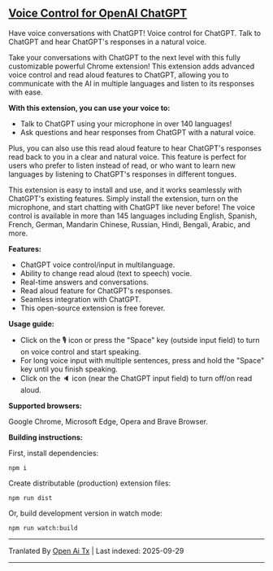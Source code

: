 ## [Voice Control for OpenAI ChatGPT](https://chrome.google.com/webstore/detail/baahncfnjojaofhdmdfkpeadigoemkif)

Have voice conversations with ChatGPT! Voice control for ChatGPT. Talk to ChatGPT and hear ChatGPT's responses in a natural voice.

Take your conversations with ChatGPT to the next level with this fully customizable powerful Chrome extension! This extension adds advanced voice control and read aloud features to ChatGPT, allowing you to communicate with the AI in multiple languages and listen to its responses with ease.

**With this extension, you can use your voice to:**
* Talk to ChatGPT using your microphone in over 140 languages!
* Ask questions and hear responses from ChatGPT with a natural voice.

Plus, you can also use this read aloud feature to hear ChatGPT's responses read back to you in a clear and natural voice. This feature is perfect for users who prefer to listen instead of read, or who want to learn new languages by listening to ChatGPT's responses in different tongues.

This extension is easy to install and use, and it works seamlessly with ChatGPT's existing features. Simply install the extension, turn on the microphone, and start chatting with ChatGPT like never before! The voice control is available in more than 145 languages including English, Spanish, French, German, Mandarin Chinese, Russian, Hindi, Bengali, Arabic, and more.

**Features:**
* ChatGPT voice control/input in multilanguage.
* Ability to change read aloud (text to speech) vocie.
* Real-time answers and conversations.
* Read aloud feature for ChatGPT's responses.
* Seamless integration with ChatGPT.
* This open-source extension is free forever.

**Usage guide:**
* Click on the 🎙️ icon or press the "Space" key (outside input field) to turn on voice control and start speaking.
* For long voice input with multiple sentences, press and hold the "Space" key until you finish speaking.
* Click on the 🔈 icon (near the ChatGPT input field) to turn off/on read aloud.

**Supported browsers:**

Google Chrome, Microsoft Edge, Opera and Brave Browser.

**Building instructions:**

First, install dependencies:
```console
npm i
```

Create distributable (production) extension files:

```console
npm run dist
```

Or, build development version in watch mode:

```console
npm run watch:build
```


---

Tranlated By [Open Ai Tx](https://github.com/OpenAiTx/OpenAiTx) | Last indexed: 2025-09-29

---